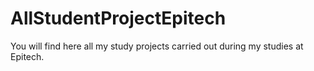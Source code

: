 # AllStudentProjectEpitech
You will find here all my study projects carried out during my studies at Epitech.
